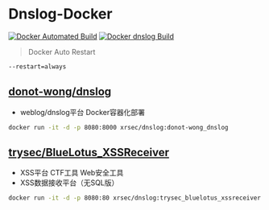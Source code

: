 # Dnslog-Docker

[![Docker Automated Build](https://img.shields.io/docker/automated/xrsec/dnslog?label=Build&logo=docker&style=flat-square)](https://hub.docker.com/r/xrsec/dnslog) [![Docker dnslog Build](https://github.com/XRSec/Dnslog-Docker/actions/workflows/Docker%20dnslog%20Build.yml/badge.svg)](https://github.com/XRSec/Dnslog-Docker/actions/workflows/Docker%20dnslog%20Build.yml)

> Docker Auto Restart
```bash
--restart=always
```

## [donot-wong/dnslog](https://github.com/donot-wong/dnslog) 

- weblog/dnslog平台 Docker容器化部署

```bash
docker run -it -d -p 8080:8000 xrsec/dnslog:donot-wong_dnslog
```


## [trysec/BlueLotus_XSSReceiver](https://github.com/trysec/BlueLotus_XSSReceiver)

- XSS平台 CTF工具 Web安全工具
- XSS数据接收平台（无SQL版）

```bash
docker run -it -d -p 8080:80 xrsec/dnslog:trysec_bluelotus_xssreceiver
```
